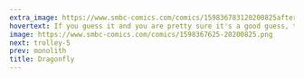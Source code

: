 ```yaml
---
extra_image: https://www.smbc-comics.com/comics/159836783120200825after.png
hovertext: If you guess it and you are pretty sure it's a good guess, that's two data points.
image: https://www.smbc-comics.com/comics/1598367625-20200825.png
next: trolley-5
prev: monolith
title: Dragonfly
---
```


